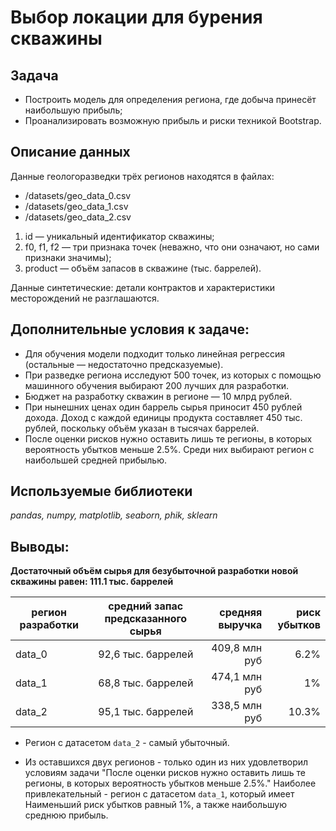 # Выбор локации для бурения скважины

## Задача

* Построить модель для определения региона, где добыча принесёт наибольшую прибыль;
* Проанализировать возможную прибыль и риски техникой Bootstrap.

## Описание данных

Данные геологоразведки трёх регионов находятся в файлах:

* /datasets/geo_data_0.csv
* /datasets/geo_data_1.csv
* /datasets/geo_data_2.csv

1. id — уникальный идентификатор скважины;
2. f0, f1, f2 — три признака точек (неважно, что они означают, но сами признаки значимы);
3. product — объём запасов в скважине (тыс. баррелей).

Данные синтетические: детали контрактов и характеристики месторождений не разглашаются.

## Дополнительные условия к задаче:

* Для обучения модели подходит только линейная регрессия (остальные — недостаточно предсказуемые).
* При разведке региона исследуют 500 точек, из которых с помощью машинного обучения выбирают 200 лучших для разработки.
* Бюджет на разработку скважин в регионе — 10 млрд рублей.
* При нынешних ценах один баррель сырья приносит 450 рублей дохода. Доход с каждой единицы продукта составляет 450 тыс. рублей, поскольку объём указан в тысячах баррелей.
* После оценки рисков нужно оставить лишь те регионы, в которых вероятность убытков меньше 2.5%. Среди них выбирают регион с наибольшей средней прибылью.

## Используемые библиотеки
*pandas, numpy, matplotlib, seaborn, phik, sklearn*

## Выводы:

**Достаточный объём сырья для безубыточной разработки новой скважины равен: 111.1 тыс. баррелей**

| регион разработки| средний запас предсказанного сырья | средняя выручка | риск убытков |
| ---------------- |:-----:| -----:| -----:|
| data_0 | 92,6 тыс. баррелей | 409,8 млн руб | 6.2% |
| data_1 | 68,8 тыс. баррелей | 474,1 млн руб |  1%  |
| data_2 | 95,1 тыс. баррелей | 338,5 млн руб | 10.3% |
   
* Регион с датасетом `data_2` - самый убыточный. 

* Из оставшихся двух регионов - только один из них удовлетворил условиям задачи "После оценки рисков нужно оставить лишь те регионы, в которых вероятность убытков меньше 2.5%."
Наиболее привлекательный - регион с датасетом `data_1`, который имеет Наименьший риск убытков равный 1%,  а также наибольшую среднюю прибыль. 
